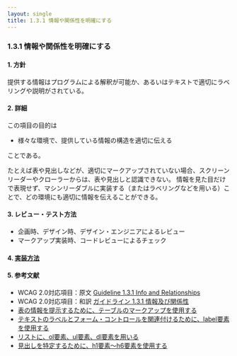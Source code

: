 ```yaml
---
layout: single
title: 1.3.1 情報や関係性を明確にする
---
```


### 1.3.1 情報や関係性を明確にする

#### 1. 方針

提供する情報はプログラムによる解釈が可能か、あるいはテキストで適切にラベリングや説明がされている。

#### 2. 詳細

この項目の目的は

- 様々な環境で、提供している情報の構造を適切に伝える

ことである。

たとえば表や見出しなどが、適切にマークアップされていない場合、スクリーンリーダーやクローラーからは、表や見出しと認識できない。
情報を見た目だけで表現せず、マシンリーダブルに実装する（またはラベリングなどを用いる）ことで、どの環境にも適切に情報を伝えることができる。

#### 3. レビュー・テスト方法

- 企画時、デザイン時、デザイン・エンジニアによるレビュー
- マークアップ実装時、コードレビューによるチェック

#### 4. [実装方法](/a11y-guidelines/src/html/1/3/1)

#### 5. 参考文献

- WCAG 2.0対応項目：原文 [Guideline 1.3.1 Info and Relationships](https://www.w3.org/TR/2008/REC-WCAG20-20081211/#content-structure-separation-programmatic)
- WCAG 2.0対応項目：和訳 [ガイドライン 1.3.1 情報及び関係性](http://waic.jp/docs/WCAG20/Overview.html#content-structure-separation-programmatic)
- [表の情報を提示するために、テーブルのマークアップを使用する](http://waic.jp/docs/WCAG-TECHS/H51)
- [テキストのラベルとフォーム・コントロールを関連付けるために、label要素を使用する](http://waic.jp/docs/WCAG-TECHS/H44)
- [リストに、ol要素、ul要素、dl要素を用いる](http://waic.jp/docs/WCAG-TECHS/H48)
- [見出しを特定するために、h1要素～h6要素を使用する](http://waic.jp/docs/WCAG-TECHS/H42)
